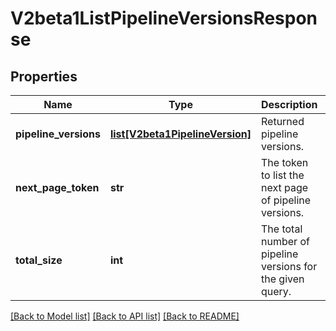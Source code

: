 # V2beta1ListPipelineVersionsResponse

## Properties

| Name                  | Type                                                          | Description                                                | Notes      |
| --------------------- | ------------------------------------------------------------- | ---------------------------------------------------------- | ---------- |
| **pipeline_versions** | [**list[V2beta1PipelineVersion]**](V2beta1PipelineVersion.md) | Returned pipeline versions.                                | [optional] |
| **next_page_token**   | **str**                                                       | The token to list the next page of pipeline versions.      | [optional] |
| **total_size**        | **int**                                                       | The total number of pipeline versions for the given query. | [optional] |

[[Back to Model list]](../README.md#documentation-for-models) [[Back to API list]](../README.md#documentation-for-api-endpoints) [[Back to README]](../README.md)
